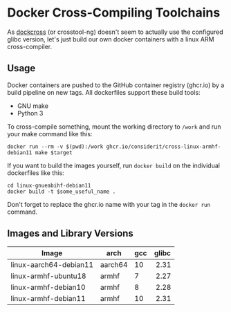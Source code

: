 # Docker Cross-Compiling Toolchains
As [dockcross](http://github.com/dockcross/dockcross) (or crosstool-ng) doesn't seem to actually use the configured glibc version, let's just build our own docker containers with a linux ARM cross-compiler.

## Usage
Docker containers are pushed to the GitHub container registry (ghcr.io) by a build pipeline on new tags.
All dockerfiles support these build tools:
- GNU make
- Python 3

To cross-compile something, mount the working directory to `/work` and run your make command like this:
```shell
docker run --rm -v $(pwd):/work ghcr.io/considerit/cross-linux-armhf-debian11 make $target
```

If you want to build the images yourself, run `docker build` on the individual dockerfiles like this:
```shell
cd linux-gnueabihf-debian11
docker build -t $some_useful_name .
```
Don't forget to replace the ghcr.io name with your tag in the `docker run` command.

## Images and Library Versions

Image                   | arch    | gcc | glibc
----------------------- | ------- | --- | ------
linux-aarch64-debian11  | aarch64 |  10 | 2.31
linux-armhf-ubuntu18    | armhf   |   7 | 2.27
linux-armhf-debian10    | armhf   |   8 | 2.28
linux-armhf-debian11    | armhf   |  10 | 2.31
